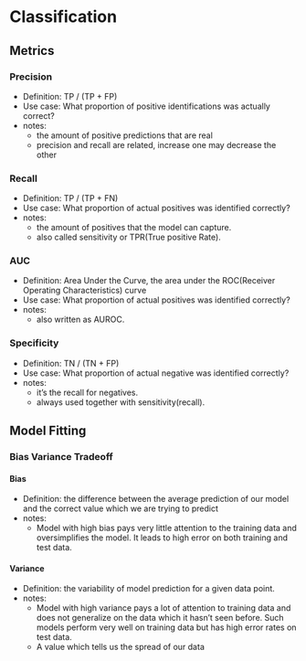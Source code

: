 # Classification
## Metrics
### Precision
* Definition: TP / (TP + FP)
* Use case: What proportion of positive identifications was actually correct?
* notes:
	* the amount of positive predictions that are real
	* precision and recall are related, increase one may decrease the other

### Recall
* Definition: TP / (TP + FN)
* Use case: What proportion of actual positives was identified correctly?
* notes:
	* the amount of positives that the model can capture.
	* also called sensitivity or TPR(True positive Rate).

### AUC
* Definition: Area Under the Curve, the area under the ROC(Receiver Operating Characteristics) curve
* Use case: What proportion of actual positives was identified correctly?
* notes:
	* also written as AUROC.


### Specificity
* Definition: TN / (TN + FP)
* Use case: What proportion of actual negative was identified correctly?
* notes:
	* it’s the recall for negatives.
	* always used together with sensitivity(recall).

## Model Fitting

### Bias Variance Tradeoff
#### Bias
* Definition: the difference between the average prediction of our model and the correct value which we are trying to predict
* notes:
	* Model with high bias pays very little attention to the training data and oversimplifies the model. It leads to high error on both training and test data.

#### Variance
* Definition: the variability of model prediction for a given data point.
* notes:
	* Model with high variance pays a lot of attention to training data and does not generalize on the data which it hasn’t seen before. Such models perform very well on training data but has high error rates on test data.
	* A value which tells us the spread of our data

